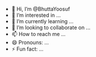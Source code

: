 - 👋 Hi, I’m @BhuttaYoosuf
- 👀 I’m interested in ...
- 🌱 I’m currently learning ...
- 💞️ I’m looking to collaborate on ...
- 📫 How to reach me ...
- 😄 Pronouns: ...
- ⚡ Fun fact: ...

<!---
BhuttaYoosuf/BhuttaYoosuf is a ✨ special ✨ repository because its `README.md` (this file) appears on your GitHub profile.
You can click the Preview link to take a look at your changes.
--->
